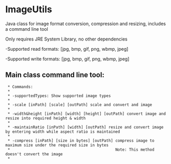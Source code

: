 # ImageUtils
Java class for image format conversion, compression and resizing, includes a command line tool

Only requires JRE System Library, no other dependencies

-Supported read formats: [jpg, bmp, gif, png, wbmp, jpeg]

-Supported write formats: [jpg, bmp, gif, png, wbmp, jpeg]

## Main class command line tool:

	 * Commands:
	 * 
	 * -supportedTypes: Show supported image types
	 * 
	 * -scale [inPath] [scale] [outPath] scale and convert and image
	 * 
	 * -width&height [inPath] [width] [height] [outPath] convert image and resize into required height & width
	 * 
	 * -maintainRatio [inPath] [width] [outPath] resize and convert image by entering width while aspect ratio is maintained
	 * 
	 * -compress [inPath] [size in bytes] [outPath] compress image to maximum size under the required size in bytes
	 * 												Note: This method doesn't convert the image
	 * 
